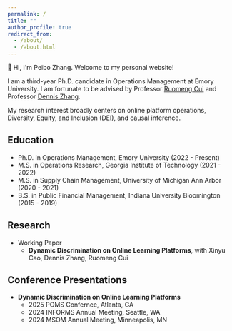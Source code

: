 ```yaml
---
permalink: /
title: ""
author_profile: true
redirect_from: 
  - /about/
  - /about.html
---
```


<!-- Google tag (gtag.js) -->
<script async src="https://www.googletagmanager.com/gtag/js?id=G-WK8B3JSX0Z"></script>
<script>
  window.dataLayer = window.dataLayer || [];
  function gtag(){dataLayer.push(arguments);}
  gtag('js', new Date());

  gtag('config', 'G-WK8B3JSX0Z');
</script>


👋 Hi, I'm Peibo Zhang. Welcome to my personal website!

I am a third-year Ph.D. candidate in Operations Management at Emory University. I am fortunate to be advised by Professor [Ruomeng Cui](http://ruomengcui.com/) and Professor [Dennis Zhang](http://www.denniszhang.org/).

My research interest broadly centers on online platform operations, Diversity, Equity, and Inclusion (DEI), and causal inference.

## Education
- Ph.D. in Operations Management, Emory University (2022 - Present)
- M.S. in Operations Research, Georgia Institute of Technology (2021 - 2022)
- M.S. in Supply Chain Management, University of Michigan Ann Arbor (2020 - 2021)
- B.S. in Public Financial Management, Indiana University Bloomington (2015 - 2019)

## Research
<ul>
  <li style="list-style-type: disc;">Working Paper
    <ul>
      <li style="list-style-type: circle;"><b>Dynamic Discrimination on Online Learning Platforms</b>, with Xinyu Cao, Dennis Zhang, Ruomeng Cui</li>
    </ul>
  </li>
</ul>

## Conference Presentations
<ul>
  <li style="list-style-type: disc;"><b>Dynamic Discrimination on Online Learning Platforms</b>
    <ul>
      <li style="list-style-type: circle;">2025 POMS Confernce, Atlanta, GA</li>
      <li style="list-style-type: circle;">2024 INFORMS Annual Meeting, Seattle, WA</li>
      <li style="list-style-type: circle;">2024 MSOM Annual Meeting, Minneapolis, MN</li>
    </ul>
  </li>
</ul>


